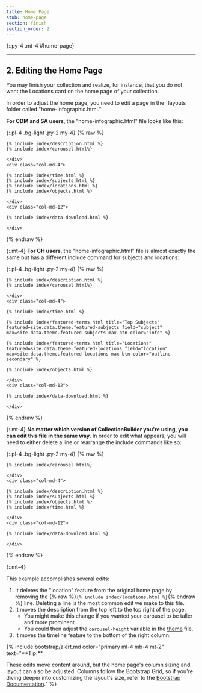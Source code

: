 ```yaml
---
title: Home Page
stub: home-page
section: finish
section_order: 2
---
```


{:.py-4 .mt-4 #home-page}
***

## 2. Editing the Home Page

You may finish your collection and realize, for instance, that you do not want the Locations card on the home page of your collection. 

In order to adjust the home page, you need to edit a page in the _layouts folder called "home-infographic.html."

**For CDM and SA users**, the "home-infographic.html" file looks like this: 

{:.pl-4 .bg-light .py-2 my-4}
{% raw %}
    <div class="col-md-8">

    {% include index/description.html %}
    {% include index/carousel.html%}

    </div>
    <div class="col-md-4">  

    {% include index/time.html %}
    {% include index/subjects.html %}
    {% include index/locations.html %}
    {% include index/objects.html %}

    </div>
    <div class="col-md-12">

    {% include index/data-download.html %}

    </div>

{% endraw %}

{:.mt-4}
**For GH users**, the "home-infographic.html" file is almost exactly the same but has a different include command for subjects and locations: 

{:.pl-4 .bg-light .py-2 my-4}
{% raw %}
    <div class="col-md-8">

    {% include index/description.html %}
    {% include index/carousel.html%}

    </div>
    <div class="col-md-4">  

    {% include index/time.html %}

    {% include index/featured-terms.html title="Top Subjects" featured=site.data.theme.featured-subjects field="subject" max=site.data.theme.featured-subjects-max btn-color="info" %}

    {% include index/featured-terms.html title="Locations" featured=site.data.theme.featured-locations field="location" max=site.data.theme.featured-locations-max btn-color="outline-secondary" %}

    {% include index/objects.html %}

    </div>
    <div class="col-md-12">

    {% include index/data-download.html %}

    </div>

{% endraw %}

{:.mt-4}
**No matter which version of CollectionBuilder you're using, you can edit this file in the same way**. In order to edit what appears, you will need to either delete a line or rearrange the include commands like so: 

{:.pl-4 .bg-light .py-2 my-4}
{% raw %}
    <div class="col-md-8">


    {% include index/carousel.html%}

    </div>
    <div class="col-md-4">  

    {% include index/description.html %}
    {% include index/subjects.html %}
    {% include index/objects.html %}
    {% include index/time.html %}

    </div>
    <div class="col-md-12">

    {% include index/data-download.html %}

    </div>

{% endraw %}

{:.mt-4}
<div class="row">
<div class="col-md-7" markdown="1">

This example accomplishes several edits:  

1. It deletes the "location" feature from the original home page by removing the {% raw %}`{% include index/locations.html %}`{% endraw %} line. Deleting a line is the most common edit we make to this file. 
2. It moves the description from the top left to the top right of the page.
    - You might make this change if you wanted your carousel to be taller and more prominent. 
    - You could then adjust the `carousel-height` variable in the [theme](theme.html#home) file. 
3. It moves the timeline feature to the bottom of the right column.

</div>

<div class="col-md-5" markdown ="1">
{% include bootstrap/alert.md color="primary ml-4 mb-4 mt-2" text="**Tip:**

These edits move content around, but the home page's column sizing and layout can also be adjusted. Columns follow the Bootstrap Grid, so if you're diving deeper into customizing the layout's size, refer to the [Bootstrap Documentation](https://getbootstrap.com/docs/4.3/layout/grid/)." %}
</div>
</div>
